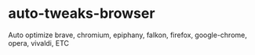 # auto-tweaks-browser

Auto optimize brave, chromium, epiphany, falkon, firefox, google-chrome, opera, vivaldi, ETC

